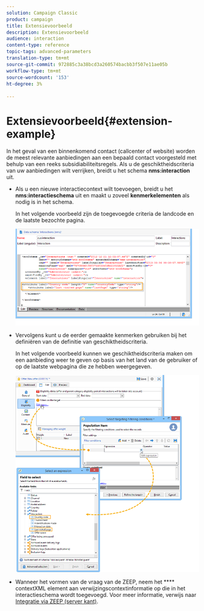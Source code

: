```yaml
---
solution: Campaign Classic
product: campaign
title: Extensievoorbeeld
description: Extensievoorbeeld
audience: interaction
content-type: reference
topic-tags: advanced-parameters
translation-type: tm+mt
source-git-commit: 972885c3a38bcd3a260574bacbb3f507e11ae05b
workflow-type: tm+mt
source-wordcount: '153'
ht-degree: 3%

---
```



# Extensievoorbeeld{#extension-example}

In het geval van een binnenkomend contact (callcenter of website) worden de meest relevante aanbiedingen aan een bepaald contact voorgesteld met behulp van een reeks subsidiabiliteitsregels. Als u de geschiktheidscriteria van uw aanbiedingen wilt verrijken, breidt u het schema **nms:interaction** uit.

* Als u een nieuwe interactiecontext wilt toevoegen, breidt u het **nms:interactieschema** uit en maakt u zoveel **kenmerkelementen** als nodig is in het schema.

   In het volgende voorbeeld zijn de toegevoegde criteria de landcode en de laatste bezochte pagina.

   ![](assets/s_ncs_configuration_offer_schemas.png)

* Vervolgens kunt u de eerder gemaakte kenmerken gebruiken bij het definiëren van de definitie van geschiktheidscriteria.

   In het volgende voorbeeld kunnen we geschiktheidscriteria maken om een aanbieding weer te geven op basis van het land van de gebruiker of op de laatste webpagina die ze hebben weergegeven.

   ![](assets/s_ncs_configuration_offer_context.png)

* Wanneer het vormen van de vraag van de ZEEP, neem het **** contextXML element aan verwijzingscontextinformatie op die in het interactieschema wordt toegevoegd. Voor meer informatie, verwijs naar [Integratie via ZEEP (server kant)](../../interaction/using/integration-via-soap--server-side-.md).

